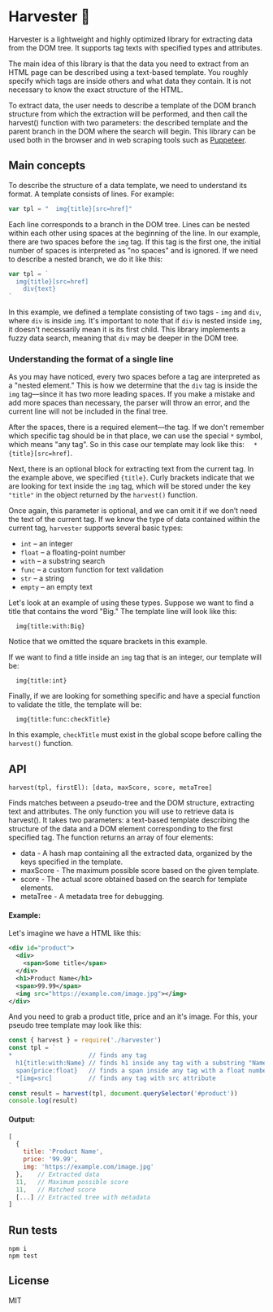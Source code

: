 # Harvester 🚜

Harvester is a lightweight and highly optimized library for extracting data from the DOM tree. It supports tag texts with specified types and attributes.

The main idea of this library is that the data you need to extract from an HTML page can be described using a text-based template. You roughly specify which tags are inside others and what data they contain. It is not necessary to know the exact structure of the HTML.

To extract data, the user needs to describe a template of the DOM branch structure from which the extraction will be performed, and then call the harvest() function with two parameters: the described template and the parent branch in the DOM where the search will begin. This library can be used both in the browser and in web scraping tools such as [Puppeteer](https://pptr.dev).

## Main concepts
To describe the structure of a data template, we need to understand its format. A template consists of lines. For example:  

```js
var tpl = "  img{title}[src=href]"
```  

Each line corresponds to a branch in the DOM tree. Lines can be nested within each other using spaces at the beginning of the line. In our example, there are two spaces before the `img` tag. If this tag is the first one, the initial number of spaces is interpreted as "no spaces" and is ignored. If we need to describe a nested branch, we do it like this:  

```js
var tpl = `
  img{title}[src=href]
    div{text}
`
```  

In this example, we defined a template consisting of two tags - `img` and `div`, where `div` is inside `img`. It's important to note that if `div` is nested inside `img`, it doesn't necessarily mean it is its first child. This library implements a fuzzy data search, meaning that `div` may be deeper in the DOM tree.  

### Understanding the format of a single line  
As you may have noticed, every two spaces before a tag are interpreted as a "nested element." This is how we determine that the `div` tag is inside the `img` tag—since it has two more leading spaces. If you make a mistake and add more spaces than necessary, the parser will throw an error, and the current line will not be included in the final tree.  

After the spaces, there is a required element—the tag. If we don't remember which specific tag should be in that place, we can use the special `*` symbol, which means "any tag". So in this case our template may look like this: `  *{title}[src=href]`.

Next, there is an optional block for extracting text from the current tag. In the example above, we specified `{title}`. Curly brackets indicate that we are looking for text inside the `img` tag, which will be stored under the key `"title"` in the object returned by the `harvest()` function.  

Once again, this parameter is optional, and we can omit it if we don’t need the text of the current tag. If we know the type of data contained within the current tag, `harvester` supports several basic types:  

- `int` – an integer  
- `float` – a floating-point number  
- `with` – a substring search  
- `func` – a custom function for text validation  
- `str` – a string  
- `empty` – an empty text  

Let's look at an example of using these types. Suppose we want to find a title that contains the word "Big." The template line will look like this:  

```
  img{title:with:Big}
```  

Notice that we omitted the square brackets in this example.  

If we want to find a title inside an `img` tag that is an integer, our template will be:  

```
  img{title:int}
```  

Finally, if we are looking for something specific and have a special function to validate the title, the template will be:  

```
  img{title:func:checkTitle}
```  

In this example, `checkTitle` must exist in the global scope before calling the `harvest()` function.

## API

`harvest(tpl, firstEl): [data, maxScore, score, metaTree]`

Finds matches between a pseudo-tree and the DOM structure, extracting text and attributes. The only function you will use to retrieve data is harvest(). It takes two parameters: a text-based template describing the structure of the data and a DOM element corresponding to the first specified tag. The function returns an array of four elements:
- data -  A hash map containing all the extracted data, organized by the keys specified in the template.
- maxScore - The maximum possible score based on the given template.
- score - The actual score obtained based on the search for template elements.
- metaTree - A metadata tree for debugging.

#### Example:

Let's imagine we have a HTML like this:
```xml
<div id="product">
  <div>
    <span>Some title</span>
  </div>
  <h1>Product Name</h1>
  <span>99.99</span>
  <img src="https://example.com/image.jpg"></img>
</div>
```

And you need to grab a product title, price and an it's image. For this, your pseudo tree template may look like this:
```js
const { harvest } = require('./harvester')
const tpl = `
*                     // finds any tag
  h1{title:with:Name} // finds h1 inside any tag with a substring "Name"
  span{price:float}   // finds a span inside any tag with a float number
  *[img=src]          // finds any tag with src attribute
`
const result = harvest(tpl, document.querySelector('#product'))
console.log(result)
```

#### Output:

```js
[
  {
    title: 'Product Name',
    price: '99.99',
    img: 'https://example.com/image.jpg'
  },    // Extracted data
  11,   // Maximum possible score
  11,   // Matched score
  [...] // Extracted tree with metadata
]
```

## Run tests
```
npm i
npm test
```

## License

MIT

